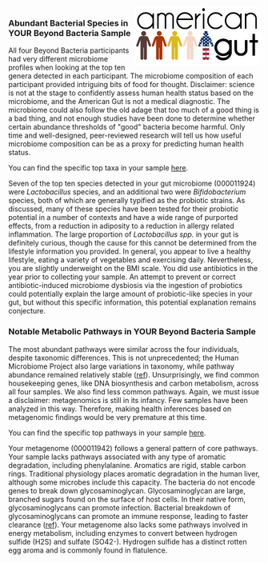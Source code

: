 <img style="float: right" height="50%" width="50%" src="img/logo.png">

### Abundant Bacterial Species in YOUR Beyond Bacteria Sample

All four Beyond Bacteria participants had very different microbiome profiles
when looking at the top ten genera detected in each participant. The microbiome
composition of each participant provided intriguing bits of food for thought.
Disclaimer: science is not at the stage to confidently assess human health
status based on the microbiome, and the American Gut is not a medical
diagnostic. The microbiome could also follow the old adage that too much of a
good thing is a bad thing, and not enough studies have been done to determine
whether certain abundance thresholds of "good" bacteria become harmful. Only
time and well-designed, peer-reviewed research will tell us how useful
microbiome composition can be as a proxy for predicting human health status.

You can find the specific top taxa in your sample
[here](http://nbviewer.ipython.org/github/biocore/American-Gut/blob/master/ipynb/beyond_bacteria.ipynb#000011924_taxa).

Seven of the top ten species detected in your gut microbiome (000011924) were
*Lactobacillus* species, and an additional two were *Bifidobacterium* species, both
of which are generally typified as the probiotic strains. As discussed, many of
these species have been tested for their probiotic potential in a number of
contexts and have a wide range of purported effects, from a reduction in
adiposity to a reduction in allergy related inflammation. The large proportion
of *Lactobacillus spp.* in your gut is definitely curious, though the cause for
this cannot be determined from the lifestyle information you provided. In
general, you appear to live a healthy lifestyle, eating a variety of vegetables
and exercising daily. Nevertheless, you are slightly underweight on the BMI
scale. You did use antibiotics in the year prior to collecting your sample. An
attempt to prevent or correct antibiotic-induced microbiome dysbiosis via the
ingestion of probiotics could potentially explain the large amount of
probiotic-like species in your gut, but without this specific information, this
potential explanation remains conjecture.

### Notable Metabolic Pathways in YOUR Beyond Bacteria Sample

The most abundant pathways were similar across the four individuals, despite
taxonomic differences. This is not unprecedented; the Human Microbiome Project
also large variations in taxonomy, while pathway abundance remained relatively
stable ([ref](http://www.ncbi.nlm.nih.gov/pubmed/22699609)). Unsurprisingly, we
find common housekeeping genes, like DNA biosynthesis and carbon metabolism,
across all four samples. We also find less common pathways. Again, we must
issue a disclaimer: metagenomics is still in its infancy. Few samples have been
analyzed in this way. Therefore, making health inferences based on metagenomic
findings would be very premature at this time.

You can find the specific top pathways in your sample
[here](http://nbviewer.ipython.org/github/biocore/American-Gut/blob/master/ipynb/beyond_bacteria.ipynb#000011924_pathway).

Your metagenome (000011942) follows a general pattern of core pathways. Your
sample lacks pathways associated with any type of aromatic degradation,
including phenylalanine. Aromatics are rigid, stable carbon rings. Traditional
physiology places aromatic degradation in the human liver, although some
microbes include this capacity.  The bacteria do not encode genes to break down
glycosaminoglycan. Glycosaminoglycan are large, branched sugars found on the
surface of host cells. In their native form, glycosaminoglycans can promote
infection. Bacterial breakdown of glycosaminoglycans can promote an immune
response, leading to faster clearance
([ref](http://www.ncbi.nlm.nih.gov/pubmed/25122767)). Your metagenome also
lacks some pathways involved in energy metabolism, including enzymes to convert
between hydrogen sulfide (H2S) and sulfate (SO42-). Hydrogen sulfide has a
distinct rotten egg aroma and is commonly found in flatulence.
